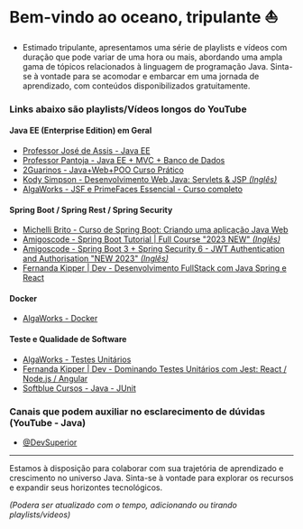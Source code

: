 # Bem-vindo ao oceano, tripulante ⛵

- Estimado tripulante, apresentamos uma série de playlists e vídeos com duração que pode variar de uma hora ou mais, 
abordando uma ampla gama de tópicos relacionados à linguagem de programação Java. Sinta-se à vontade para se acomodar e embarcar em uma jornada de aprendizado, com conteúdos disponibilizados gratuitamente.

### Links abaixo são playlists/Vídeos longos do YouTube

#### Java EE (Enterprise Edition) em Geral
- [Professor José de Assis - Java EE](https://youtube.com/playlist?list=PLbEOwbQR9lqz9AnwhrrOLz9cz1-TxoiUg&si=AnQyfGBRAuMcVCXy)
- [Professor Pantoja - Java EE + MVC + Banco de Dados](https://youtube.com/playlist?list=PLdvD02W3316Ix5xrHWVNyhjchB8YE_hk4&si=1E2u3rjS-c7i9678)
- [2Guarinos - Java+Web+POO Curso Prático](https://youtube.com/playlist?list=PLTLAlheiUm5F5e50HzioMH49OaGRLdO3m&si=TWDOBMRMu18W-FgF)
- [Kody Simpson - Desenvolvimento Web Java: Servlets & JSP *(Inglês)*](https://youtube.com/playlist?list=PLfu_Bpi_zcDOn8ajnuLY6g1C6hc_eeDFl&si=p0YAzrwGm-X05TNc)
- [AlgaWorks - JSF e PrimeFaces Essencial - Curso completo](https://youtu.be/ezwgBvsd6Ps?si=KmVlc4Czkesegd_-)

#### Spring Boot / Spring Rest / Spring Security
- [Michelli Brito - Curso de Spring Boot: Criando uma aplicação Java Web](https://youtube.com/playlist?list=PL8iIphQOyG-DHLpEx1TPItqJamy08fs1D&si=LR0csoY1JELcvVI3)
- [Amigoscode - Spring Boot Tutorial | Full Course "2023 NEW" *(Inglês)*](https://www.youtube.com/watch?v=9SGDpanrc8U)
- [Amigoscode - Spring Boot 3 + Spring Security 6 - JWT Authentication and Authorisation "NEW 2023" *(Inglês)*](https://www.youtube.com/watch?v=KxqlJblhzfI)
- [Fernanda Kipper | Dev - Desenvolvimento FullStack com Java Spring e React](https://youtube.com/playlist?list=PLNCSWIsR6ADJpKXDybHpXTOnVmxZFQaAE&si=CXrIy6vIP_mwGVc2)

#### Docker
- [AlgaWorks - Docker](https://www.youtube.com/playlist?list=PLZTjHbp2Y78013IcGa-vCAcqQUwGt_MW6)

#### Teste e Qualidade de Software
- [AlgaWorks - Testes Unitários](https://youtube.com/playlist?list=PLZTjHbp2Y781l0lo9KITB8DtBeOljmFbK&si=AnQhBX4BNWIgBQNu)
- [Fernanda Kipper | Dev - Dominando Testes Unitários com Jest: React / Node.js / Angular](https://youtube.com/playlist?list=PLNCSWIsR6ADKpmPxQ6ETmTtpbxdjR2tVo&si=U9j_ONDjeScyO4lf)
- [Softblue Cursos - Java - JUnit](https://youtube.com/playlist?list=PLH_lE515NYR04oScGq2pF_6zQZ9xl-qg9&si=KjwJ9ho5sZRH0Zr1)

### Canais que podem auxiliar no esclarecimento de dúvidas (YouTube - Java)
- [@DevSuperior](https://www.youtube.com/@DevSuperior/videos)
---
Estamos à disposição para colaborar com sua trajetória de aprendizado e crescimento no universo Java. 
Sinta-se à vontade para explorar os recursos e expandir seus horizontes tecnológicos.

*(Podera ser atualizado com o tempo, adicionando ou tirando playlists/videos)*